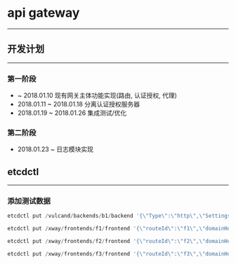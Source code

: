 # api gateway

----

## 开发计划

----

### 第一阶段

* ~ 2018.01.10 现有网关主体功能实现(路由, 认证授权, 代理) 
* 2018.01.11 ~ 2018.01.18 分离认证授权服务器 
* 2018.01.19 ~ 2018.01.26 集成测试/优化  

### 第二阶段

* 2018.01.23 ~ 日志模块实现

## etcdctl

----

### 添加测试数据

```powershell
etcdctl put /vulcand/backends/b1/backend '{\"Type\":\"http\",\"Settings\":{\"KeepAlive\":{\"MaxIdleConnsPerHost\":200,\"Period\":\"4s\"}}}'

etcdctl put /xway/frontends/f1/frontend '{\"routeId\":\"f1\",\"domainHost\":\"eapi.jiaofucloud.cn\",\"routeUrl\":\"/v5/user/\",\"redirectHost\":\"192.168.2.162:3038\",\"forwardUrl\":\"/user/\",\"type\":\"http\",\"config\":{\"auth\":[\"oauth\"],\"operation\":[{\"rate\":\"0\"}]}}'

etcdctl put /xway/frontends/f2/frontend '{\"routeId\":\"f2\",\"domainHost\":\"eapi.jiaofucloud.cn\",\"routeUrl\":\"/v5/epaperwork/\",\"redirectHost\":\"192.168.2.162:8895\",\"forwardUrl\":\"/epaperwork/\",\"type\":\"http\",\"config\":{\"auth\":[\"oauth\"],\"operation\":[{\"rate\":\"0\"}]}}'

etcdctl put /xway/frontends/f3/frontend '{\"routeId\":\"f3\",\"domainHost\":\"eapi.jiaofucloud.cn\",\"routeUrl\":\"/v5/epaperwork/getReceiveBookchapters/\",\"redirectHost\":\"192.168.2.162:8898\",\"forwardUrl\":\"/epaperwork/v2/getReceiveBookchapters/\",\"type\":\"http\",\"config\":{\"auth\":[\"oauth\"],\"operation\":[{\"rate\":\"0\"}]}}'
```
